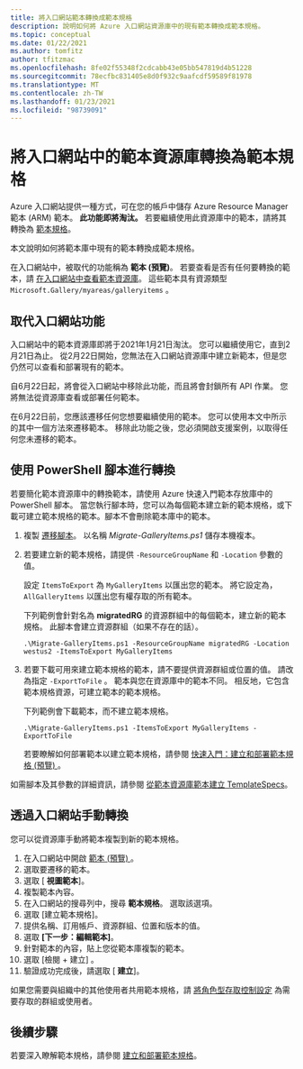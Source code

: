 ```yaml
---
title: 將入口網站範本轉換成範本規格
description: 說明如何將 Azure 入口網站資源庫中的現有範本轉換成範本規格。
ms.topic: conceptual
ms.date: 01/22/2021
ms.author: tomfitz
author: tfitzmac
ms.openlocfilehash: 8fe02f55348f2cdcabb43e05bb547819d4b51228
ms.sourcegitcommit: 78ecfbc831405e8d0f932c9aafcdf59589f81978
ms.translationtype: MT
ms.contentlocale: zh-TW
ms.lasthandoff: 01/23/2021
ms.locfileid: "98739091"
---
```

# <a name="convert-template-gallery-in-portal-to-template-specs"></a>將入口網站中的範本資源庫轉換為範本規格

Azure 入口網站提供一種方式，可在您的帳戶中儲存 Azure Resource Manager 範本 (ARM) 範本。 **此功能即將淘汰。** 若要繼續使用此資源庫中的範本，請將其轉換為 [範本規格](template-specs.md)。

本文說明如何將範本庫中現有的範本轉換成範本規格。

在入口網站中，被取代的功能稱為 **範本 (預覽)**。 若要查看是否有任何要轉換的範本，請 [在入口網站中查看範本資源庫](https://portal.azure.com/#blade/HubsExtension/BrowseResourceBlade/resourceType/Microsoft.Gallery%2Fmyareas%2Fgalleryitems)。 這些範本具有資源類型 `Microsoft.Gallery/myareas/galleryitems` 。

## <a name="deprecation-of-portal-feature"></a>取代入口網站功能

入口網站中的範本資源庫即將于2021年1月21日淘汰。 您可以繼續使用它，直到2月21日為止。 從2月22日開始，您無法在入口網站資源庫中建立新範本，但是您仍然可以查看和部署現有的範本。

自6月22日起，將會從入口網站中移除此功能，而且將會封鎖所有 API 作業。 您將無法從資源庫查看或部署任何範本。

在6月22日前，您應該遷移任何您想要繼續使用的範本。 您可以使用本文中所示的其中一個方法來遷移範本。 移除此功能之後，您必須開啟支援案例，以取得任何您未遷移的範本。

## <a name="convert-with-powershell-script"></a>使用 PowerShell 腳本進行轉換

若要簡化範本資源庫中的轉換範本，請使用 Azure 快速入門範本存放庫中的 PowerShell 腳本。 當您執行腳本時，您可以為每個範本建立新的範本規格，或下載可建立範本規格的範本。腳本不會刪除範本庫中的範本。

1. 複製 [遷移腳本](https://github.com/Azure/azure-quickstart-templates/blob/master/201-templatespec-migrate-create/Migrate-GalleryItems.ps1)。 以名稱 *Migrate-GalleryItems.ps1* 儲存本機複本。
1. 若要建立新的範本規格，請提供 `-ResourceGroupName` 和 `-Location` 參數的值。 

   設定 `ItemsToExport` 為 `MyGalleryItems` 以匯出您的範本。 將它設定為， `AllGalleryItems` 以匯出您有權存取的所有範本。

   下列範例會針對名為 **migratedRG** 的資源群組中的每個範本，建立新的範本規格。 此腳本會建立資源群組（如果不存在的話）。

   ```azurepowershell
   .\Migrate-GalleryItems.ps1 -ResourceGroupName migratedRG -Location westus2 -ItemsToExport MyGalleryItems
   ```

1. 若要下載可用來建立範本規格的範本，請不要提供資源群組或位置的值。 請改為指定 `-ExportToFile` 。 範本與您在資源庫中的範本不同。 相反地，它包含範本規格資源，可建立範本的範本規格。

   下列範例會下載範本，而不建立範本規格。

   ```azurepowershell
   .\Migrate-GalleryItems.ps1 -ItemsToExport MyGalleryItems -ExportToFile
   ```

   若要瞭解如何部署範本以建立範本規格，請參閱 [快速入門：建立和部署範本規格 (預覽) ](quickstart-create-template-specs.md)。

如需腳本及其參數的詳細資訊，請參閱 [從範本資源庫範本建立 TemplateSpecs](https://github.com/Azure/azure-quickstart-templates/tree/master/201-templatespec-migrate-create)。

## <a name="manually-convert-through-portal"></a>透過入口網站手動轉換

您可以從資源庫手動將範本複製到新的範本規格。

1. 在入口網站中開啟 [範本 (預覽) ](https://portal.azure.com/#blade/HubsExtension/BrowseResourceBlade/resourceType/Microsoft.Gallery%2Fmyareas%2Fgalleryitems) 。
1. 選取要遷移的範本。
1. 選取 [ **視圖範本**]。
1. 複製範本內容。
1. 在入口網站的搜尋列中，搜尋 **範本規格**。 選取該選項。
1. 選取 [建立範本規格]。
1. 提供名稱、訂用帳戶、資源群組、位置和版本的值。
1. 選取 **[下一步：編輯範本]**。
1. 針對範本的內容，貼上您從範本庫複製的範本。
1. 選取 [檢閱 + 建立]  。
1. 驗證成功完成後，請選取 [ **建立**]。

如果您需要與組織中的其他使用者共用範本規格，請 [將角色型存取控制設定](../../role-based-access-control/tutorial-role-assignments-group-powershell.md) 為需要存取的群組或使用者。

## <a name="next-steps"></a>後續步驟

若要深入瞭解範本規格，請參閱 [建立和部署範本規格](template-specs.md)。
